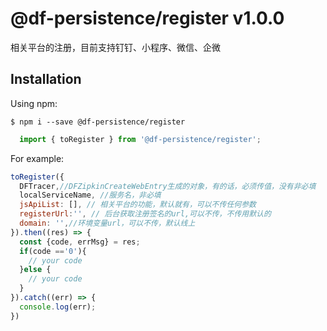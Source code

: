 # @df-persistence/register v1.0.0

  相关平台的注册，目前支持钉钉、小程序、微信、企微
  

## Installation

  Using npm:

  ```shell
  $ npm i --save @df-persistence/register
  ```

  ```js
    import { toRegister } from '@df-persistence/register';
  ```

  For example:

  ```js
  toRegister({ 
    DFTracer,//DFZipkinCreateWebEntry生成的对象，有的话，必须传值，没有非必填
    localServiceName, //服务名，非必填
    jsApiList: [], // 相关平台的功能，默认就有，可以不传任何参数
    registerUrl:'', // 后台获取注册签名的url,可以不传，不传用默认的
    domain: '',//环境变量url，可以不传，默认线上
  }).then((res) => {
    const {code, errMsg} = res;
    if(code =='0'){
      // your code
    }else {
      // your code
    }
  }).catch((err) => {
    console.log(err);
  })

